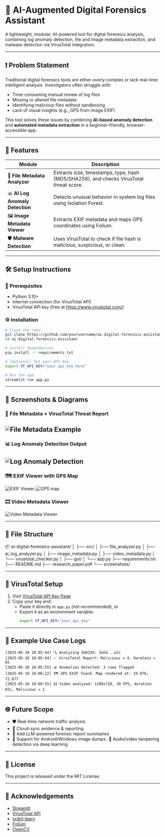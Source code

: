 # 🧠 AI-Augmented Digital Forensics Assistant

A lightweight, modular, AI-powered tool for digital forensics analysis, combining log anomaly detection, file and image metadata extraction, and malware detection via VirusTotal integration.

---

## ❗ Problem Statement

Traditional digital forensics tools are either overly complex or lack real-time intelligent analysis. Investigators often struggle with:

- Time-consuming manual review of log files
- Missing or altered file metadata
- Identifying malicious files without sandboxing
- Lack of visual insights (e.g., GPS from image EXIF)

This tool solves these issues by combining **AI-based anomaly detection** and **automated metadata extraction** in a beginner-friendly, browser-accessible app.

---

## 🚀 Features

| Module | Description |
|--------|-------------|
| 📁 **File Metadata Analyzer** | Extracts size, timestamps, type, hash (MD5/SHA256), and checks VirusTotal threat score. |
| 📊 **AI Log Anomaly Detection** | Detects unusual behavior in system log files using Isolation Forest. |
| 🖼️ **Image Metadata Viewer** | Extracts EXIF metadata and maps GPS coordinates using Folium. |
| 🛡️ **Malware Detection** | Uses VirusTotal to check if file hash is malicious, suspicious, or clean. |


---

## 🛠️ Setup Instructions

### 🔗 Prerequisites

- Python 3.10+
- Internet connection (for VirusTotal API)
- VirusTotal API key (free at https://www.virustotal.com/)

### ⚙️ Installation

```bash
# Clone the repo
git clone https://github.com/yourusername/ai-digital-forensics-assistant.git
cd ai-digital-forensics-assistant

# Install dependencies
pip install -r requirements.txt

# (Optional) Set your API Key
export VT_API_KEY="your_api_key_here"

# Run the app
streamlit run app.py
```

---

## 🧪 Screenshots & Diagrams
### 📁 File Metadata + VirusTotal Threat Report
![File Metadata Example](<Screenshot (196).png>)
---

### 📊 Log Anomaly Detection Output
![Log Anomaly Detection](<Screenshot (197).png>)
---

### 🗺️ EXIF Viewer with GPS Map
![EXIF Viewer](<Screenshot (198).png>)
![GPS map](<Screenshot (199).png>)

### 🎞️ Video Metadata Viewer
![Video Metadata Viewer](<Screenshot (200).png>)

---

## 📂 File Structure

📦 ai-digital-forensics-assistant/
│
├── src/
│   ├── file_analyzer.py
│   ├── ai_log_analyzer.py
│   ├── image_metadata.py
│   ├── video_metadata.py
│   └── virustotal_checker.py
│
├── gui/
│   └── app.py
├── requirements.txt
├── README.md
├── research_paper.pdf
└── screenshots/


---

## 🔐 VirusTotal Setup
1. Visit [VirusTotal API Key Page](https://www.virustotal.com/gui/user/apikey)
2. Copy your key and:
   - Paste it directly in `app.py` (not recommended), or
   - Export it as an environment variable:
     ```bash
     export VT_API_KEY="your_api_key"
     ```

---

## 📘 Example Use Case Logs

```log
[2025-05-10 10:05:44] 🔍 Analyzing SHA256: 3a5d...e2c
[2025-05-10 10:05:44] ✅ VirusTotal Report: Malicious = 4, Harmless = 65
[2025-05-10 10:05:55] 📊 Anomalies Detected: 3 rows flagged
[2025-05-10 10:06:22] 🗺️ GPS EXIF found. Map rendered at: 19.076, 72.877
[2025-05-10 10:06:55] 🎞️ Video analyzed: 1280x720, 30 FPS, duration 65s, Malicious = 1
```

---

## 🌐 Future Scope

- 🛡️ Real-time network traffic analysis  
- 📡 Cloud-sync evidence & reporting  
- 🧠 Add LLM-powered forensic report summaries  
- 📁 Support for Android/Windows image dumps
-🎤 Audio/video tampering detection via deep learning

---

## 📄 License

This project is released under the MIT License.

---

## 🙏 Acknowledgements

- [Streamlit](https://streamlit.io/)
- [VirusTotal API](https://www.virustotal.com/)
- [scikit-learn](https://scikit-learn.org/)
- [Folium](https://python-visualization.github.io/folium/)
- [OpenCV](https://opencv.org/)